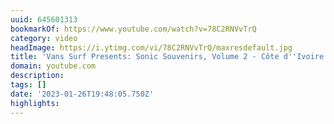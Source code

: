 ```yaml
---
uuid: 645601313
bookmarkOf: https://www.youtube.com/watch?v=78C2RNVvTrQ
category: video
headImage: https://i.ytimg.com/vi/78C2RNVvTrQ/maxresdefault.jpg
title: 'Vans Surf Presents: Sonic Souvenirs, Volume 2 - Côte d''Ivoire'
domain: youtube.com
description:
tags: []
date: '2023-01-26T19:48:05.750Z'
highlights:
---
```



